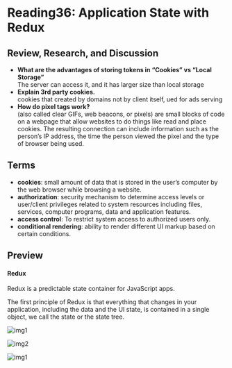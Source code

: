 # Reading36: Application State with Redux

## Review, Research, and Discussion

- **What are the advantages of storing tokens in “Cookies” vs “Local Storage”**  
  The server can access it, and it has larger size than local storage
- **Explain 3rd party cookies.**  
  cookies that created by domains not by client itself, ued for ads serving
- **How do pixel tags work?**  
  (also called clear GIFs, web beacons, or pixels) are small blocks of code on a webpage that allow websites to do things like read and place cookies. The resulting connection can include information such as the person’s IP address, the time the person viewed the pixel and the type of browser being used.

## Terms

- **cookies**: small amount of data that is stored in the user’s computer by the web browser while browsing a website.
- **authorization**: security mechanism to determine access levels or user/client privileges related to system resources including files, services, computer programs, data and application features.
- **access control**: To restrict system access to authorized users only.
- **conditional rendering**: ability to render different UI markup based on certain conditions.

## Preview

#### Redux

Redux is a predictable state container for JavaScript apps.

The first principle of Redux is that everything that changes in your application, including the data and the UI state, is contained in a single object, we call the state or the state tree.

![img1](https://cdn-media-1.freecodecamp.org/images/1*aG_sU6CyVDRW9iy4SfuKRg.png)

![img2](https://cdn-media-1.freecodecamp.org/images/1*niOOiE8U1EzTmDSNdCUwaQ.png)

![img1](https://cdn-media-1.freecodecamp.org/images/1*Xa5F3FkCXNVquJVGh13JWg.png)
